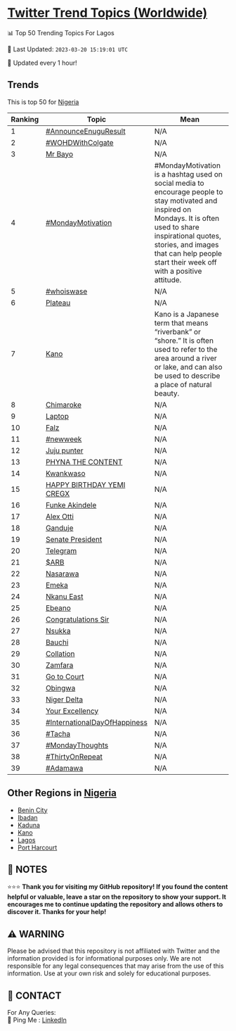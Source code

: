[Twitter Trend Topics (Worldwide)](https://github.com/ErcinDedeoglu/Twitter-Trend-Topics)
==========


📊 Top 50 Trending Topics For Lagos

📆 Last Updated: `2023-03-20 15:19:01 UTC`

🔧 Updated every 1 hour!


## Trends

This is top 50 for [Nigeria](</Nigeria>)

| Ranking | Topic | Mean |
| ------- | ------------ | ------------ |
| 1 | [#AnnounceEnuguResult](http://twitter.com/search?q=%23AnnounceEnuguResult) | N/A |
| 2 | [#WOHDWithColgate](http://twitter.com/search?q=%23WOHDWithColgate) | N/A |
| 3 | [Mr Bayo](http://twitter.com/search?q=Mr+Bayo) | N/A |
| 4 | [#MondayMotivation](http://twitter.com/search?q=%23MondayMotivation) | #MondayMotivation is a hashtag used on social media to encourage people to stay motivated and inspired on Mondays. It is often used to share inspirational quotes, stories, and images that can help people start their week off with a positive attitude. |
| 5 | [#whoiswase](http://twitter.com/search?q=%23whoiswase) | N/A |
| 6 | [Plateau](http://twitter.com/search?q=Plateau) | N/A |
| 7 | [Kano](http://twitter.com/search?q=Kano) | Kano is a Japanese term that means “riverbank” or “shore.” It is often used to refer to the area around a river or lake, and can also be used to describe a place of natural beauty. |
| 8 | [Chimaroke](http://twitter.com/search?q=Chimaroke) | N/A |
| 9 | [Laptop](http://twitter.com/search?q=Laptop) | N/A |
| 10 | [Falz](http://twitter.com/search?q=Falz) | N/A |
| 11 | [#newweek](http://twitter.com/search?q=%23newweek) | N/A |
| 12 | [Juju punter](http://twitter.com/search?q=Juju+punter) | N/A |
| 13 | [PHYNA THE CONTENT](http://twitter.com/search?q=PHYNA+THE+CONTENT) | N/A |
| 14 | [Kwankwaso](http://twitter.com/search?q=Kwankwaso) | N/A |
| 15 | [HAPPY BIRTHDAY YEMI CREGX](http://twitter.com/search?q=HAPPY+BIRTHDAY+YEMI+CREGX) | N/A |
| 16 | [Funke Akindele](http://twitter.com/search?q=Funke+Akindele) | N/A |
| 17 | [Alex Otti](http://twitter.com/search?q=Alex+Otti) | N/A |
| 18 | [Ganduje](http://twitter.com/search?q=Ganduje) | N/A |
| 19 | [Senate President](http://twitter.com/search?q=Senate+President) | N/A |
| 20 | [Telegram](http://twitter.com/search?q=Telegram) | N/A |
| 21 | [$ARB](http://twitter.com/search?q=%24ARB) | N/A |
| 22 | [Nasarawa](http://twitter.com/search?q=Nasarawa) | N/A |
| 23 | [Emeka](http://twitter.com/search?q=Emeka) | N/A |
| 24 | [Nkanu East](http://twitter.com/search?q=Nkanu+East) | N/A |
| 25 | [Ebeano](http://twitter.com/search?q=Ebeano) | N/A |
| 26 | [Congratulations Sir](http://twitter.com/search?q=Congratulations+Sir) | N/A |
| 27 | [Nsukka](http://twitter.com/search?q=Nsukka) | N/A |
| 28 | [Bauchi](http://twitter.com/search?q=Bauchi) | N/A |
| 29 | [Collation](http://twitter.com/search?q=Collation) | N/A |
| 30 | [Zamfara](http://twitter.com/search?q=Zamfara) | N/A |
| 31 | [Go to Court](http://twitter.com/search?q=Go+to+Court) | N/A |
| 32 | [Obingwa](http://twitter.com/search?q=Obingwa) | N/A |
| 33 | [Niger Delta](http://twitter.com/search?q=Niger+Delta) | N/A |
| 34 | [Your Excellency](http://twitter.com/search?q=Your+Excellency) | N/A |
| 35 | [#InternationalDayOfHappiness](http://twitter.com/search?q=%23InternationalDayOfHappiness) | N/A |
| 36 | [#Tacha](http://twitter.com/search?q=%23Tacha) | N/A |
| 37 | [#MondayThoughts](http://twitter.com/search?q=%23MondayThoughts) | N/A |
| 38 | [#ThirtyOnRepeat](http://twitter.com/search?q=%23ThirtyOnRepeat) | N/A |
| 39 | [#Adamawa](http://twitter.com/search?q=%23Adamawa) | N/A |



## Other Regions in [Nigeria](</Nigeria>)

* [Benin City](</Nigeria/Benin City.md>)
* [Ibadan](</Nigeria/Ibadan.md>)
* [Kaduna](</Nigeria/Kaduna.md>)
* [Kano](</Nigeria/Kano.md>)
* [Lagos](</Nigeria/Lagos.md>)
* [Port Harcourt](</Nigeria/Port Harcourt.md>)



## 📝 NOTES

⭐⭐⭐ **Thank you for visiting my GitHub repository! If you found the content helpful or valuable, leave a star on the repository to show your support. It encourages me to continue updating the repository and allows others to discover it. Thanks for your help!**


## ⚠️ WARNING

Please be advised that this repository is not affiliated with Twitter and the information provided is for informational purposes only. We are not responsible for any legal consequences that may arise from the use of this information. Use at your own risk and solely for educational purposes.


## 📨 CONTACT

 For Any Queries:  
            🏓 Ping Me : [LinkedIn](https://www.linkedin.com/in/ercindedeoglu/)
